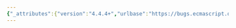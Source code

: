 ```yaml
---
{"_attributes":{"version":"4.4.4+","urlbase":"https://bugs.ecmascript.org/","maintainer":"dherman@mozilla.com"},"bug":{"bug_id":3930,"creation_ts":"2015-02-14 09:13:00 -0800","short_desc":"9.2.3 [[Construct]]: Disallow tail calls in class constructors","delta_ts":"2015-02-15 14:51:57 -0800","product":"Draft for 6th Edition","component":"technical issue","version":"Rev 33: February 12, 2015 Draft","rep_platform":"All","op_sys":"All","bug_status":"RESOLVED","resolution":"INVALID","priority":"Normal","bug_severity":"normal","everconfirmed":true,"reporter":{"uid":"andrebargull","name":"André Bargull"},"assigned_to":{"uid":"allen","name":"Allen Wirfs-Brock"},"long_desc":[{"commentid":12666,"comment_count":0,"who":{"uid":"andrebargull","name":"André Bargull"},"bug_when":"2015-02-14 09:13:41 -0800","thetext":"9.2.3 [[Construct]] ( argumentsList, newTarget)\n\nTail calls in class constructors should not allowed for the reasons outlined in bug 3684 comment 2."},{"commentid":12674,"comment_count":1,"who":{"uid":"allen","name":"Allen Wirfs-Brock"},"bug_when":"2015-02-14 11:33:33 -0800","thetext":"I'm not sure what problem you see in 9.2.3. It creates a new execution for running the constructor but any state it needs after returning from evaluating the constructor body (thisArgument, envRec, kind) should have been captured as part of the original execution context.\n\n(admittedly, the spec. is a but sloppy in  dealing with  the boundary between spec. meta-level variables and actual runtime state, but I think the specification intent is clear enough here)"},{"commentid":12675,"comment_count":2,"who":{"uid":"andrebargull","name":"André Bargull"},"bug_when":"2015-02-14 11:56:08 -0800","thetext":"I was under the impression that retaining a reference to `envRec` is not valid under the tail-call semantics described in 14.6.3. But OTOH a reference to `envRec` is probably not too different from a closure within a constructor method (from the resource allocation point of view)."}]}}
---
```

